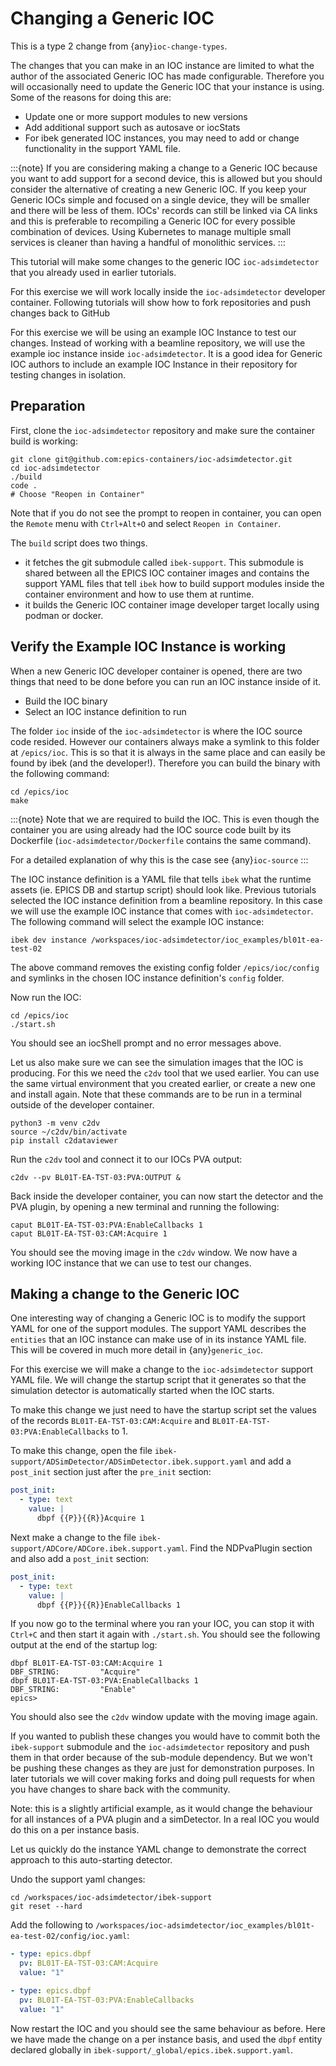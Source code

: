 # Changing a Generic IOC

This is a type 2 change from {any}`ioc-change-types`.

The changes that you can make in an IOC instance are limited to what
the author of the associated Generic IOC has made configurable.
Therefore you will
occasionally need to update the Generic IOC that your instance is using.
Some of the reasons for doing this are:

- Update one or more support modules to new versions
- Add additional support such as autosave or iocStats
- For ibek generated IOC instances, you may need to add or change functionality
  in the support YAML file.

:::{note}
If you are considering making a change to a Generic IOC because you
want to add support for a second device, this is allowed but you should
consider the alternative of creating a new Generic IOC.
If you keep your Generic IOCs simple and focused on a single device, they
will be smaller and there will be less of them. IOCs' records can still be
linked via CA links and this is preferable to recompiling a Generic IOC
for every possible combination of devices. Using Kubernetes to
manage multiple small services is cleaner than having a handful of
monolithic services.
:::

This tutorial will make some changes to the generic IOC `ioc-adsimdetector`
that you already used in earlier tutorials.

For this exercise we will work locally inside the `ioc-adsimdetector`
developer container. Following tutorials will show how to fork repositories
and push changes back to GitHub

For this exercise we will be using an example IOC Instance to test our changes.
Instead of working with a beamline repository, we will use the example ioc instance
inside `ioc-adsimdetector`. It is a good idea for Generic IOC authors to
include an example IOC Instance in their repository for testing changes in
isolation.

## Preparation

First, clone the `ioc-adsimdetector` repository and make sure the container
build is working:

```console
git clone git@github.com:epics-containers/ioc-adsimdetector.git
cd ioc-adsimdetector
./build
code .
# Choose "Reopen in Container"
```

Note that if you do not see the prompt to reopen in container, you can open
the `Remote` menu with `Ctrl+Alt+O` and select `Reopen in Container`.

The `build` script does two things.

- it fetches the git submodule called `ibek-support`. This submodule is shared
  between all the EPICS IOC container images and contains the support YAML files
  that tell `ibek` how to build support modules inside the container
  environment and how to use them at runtime.
- it builds the Generic IOC container image developer target locally using
  podman or docker.

## Verify the Example IOC Instance is working

When a new Generic IOC developer container is opened, there are two things
that need to be done before you can run an IOC instance inside of it.

- Build the IOC binary
- Select an IOC instance definition to run

The folder `ioc` inside of the `ioc-adsimdetector` is where the IOC source code
resided. However our containers always make a symlink to this folder at
`/epics/ioc`. This is so that it is always in the same place and can easily be
found by ibek (and the developer!). Therefore you can build the binary with the
following command:

```console
cd /epics/ioc
make
```

:::{note}
Note that we are required to build the IOC.
This is even though the container you are using already had the IOC
source code built by its Dockerfile (`ioc-adsimdetector/Dockerfile`
contains the same command).

For a detailed explanation of why this is the case see {any}`ioc-source`
:::

The IOC instance definition is a YAML file that tells `ibek` what the runtime
assets (ie. EPICS DB and startup script) should look like. Previous tutorials
selected the IOC instance definition from a beamline repository. In this case
we will use the example IOC instance that comes with `ioc-adsimdetector`. The
following command will select the example IOC instance:

```console
ibek dev instance /workspaces/ioc-adsimdetector/ioc_examples/bl01t-ea-test-02
```

The above command removes the existing config folder `/epics/ioc/config` and
symlinks in the chosen IOC instance definition's `config` folder.

Now run the IOC:

```console
cd /epics/ioc
./start.sh
```

You should see an iocShell prompt and no error messages above.

Let us also make sure we can see the simulation images that the IOC is
producing. For this we need the `c2dv` tool that we used earlier. You
can use the same virtual environment that you created earlier, or create
a new one and install again. Note that these commands are to be run
in a terminal outside of the developer container.

```console
python3 -m venv c2dv
source ~/c2dv/bin/activate
pip install c2dataviewer
```

Run the `c2dv` tool and connect it to our IOCs PVA output:

```console
c2dv --pv BL01T-EA-TST-03:PVA:OUTPUT &
```

Back inside the developer container, you can now start the detector and
the PVA plugin, by opening a new terminal and running the following:

```console
caput BL01T-EA-TST-03:PVA:EnableCallbacks 1
caput BL01T-EA-TST-03:CAM:Acquire 1
```

You should see the moving image in the `c2dv` window. We now have a working
IOC instance that we can use to test our changes.

## Making a change to the Generic IOC

One interesting way of changing a Generic IOC is to modify the support YAML
for one of the support modules. The support YAML describes the `entities` that
an IOC instance can make use of in its instance YAML file. This will be
covered in much more detail in {any}`generic_ioc`.

For this exercise we will make a change to the `ioc-adsimdetector` support
YAML file. We will change the startup script that it generates so that the
simulation detector is automatically started when the IOC starts.

To make this change we just need to have the startup script set the values
of the records `BL01T-EA-TST-03:CAM:Acquire` and
`BL01T-EA-TST-03:PVA:EnableCallbacks` to 1.

To make this change, open the file
`ibek-support/ADSimDetector/ADSimDetector.ibek.support.yaml`
and add a `post_init` section just after the `pre_init` section:

```yaml
post_init:
  - type: text
    value: |
      dbpf {{P}}{{R}}Acquire 1
```

Next make a change to the file `ibek-support/ADCore/ADCore.ibek.support.yaml`.
Find the NDPvaPlugin section and also add a `post_init` section:

```yaml
post_init:
  - type: text
    value: |
      dbpf {{P}}{{R}}EnableCallbacks 1
```

If you now go to the terminal where you ran your IOC, you can stop it with
`Ctrl+C` and then start it again with `./start.sh`. You should see the
following output at the end of the startup log:

```console
dbpf BL01T-EA-TST-03:CAM:Acquire 1
DBF_STRING:         "Acquire"
dbpf BL01T-EA-TST-03:PVA:EnableCallbacks 1
DBF_STRING:         "Enable"
epics>
```

You should also see the `c2dv` window update with the moving image again.

If you wanted to publish these changes you would have to commit both the
`ibek-support` submodule and the `ioc-adsimdetector` repository and push
them in that order because of the sub-module dependency. But we won't be
pushing these changes as they are just for demonstration purposes. In later
tutorials we will cover making forks and doing pull requests for when you have
changes to share back with the community.

Note: this is a slightly artificial example, as it would change the behaviour
for all instances of a PVA plugin and a simDetector. In a real IOC you would
do this on a per instance basis.

Let us quickly do the instance YAML change to demonstrate the correct approach
to this auto-starting detector.

Undo the support yaml changes:

```console
cd /workspaces/ioc-adsimdetector/ibek-support
git reset --hard
```

Add the following to
`/workspaces/ioc-adsimdetector/ioc_examples/bl01t-ea-test-02/config/ioc.yaml`:

```yaml
- type: epics.dbpf
  pv: BL01T-EA-TST-03:CAM:Acquire
  value: "1"

- type: epics.dbpf
  pv: BL01T-EA-TST-03:PVA:EnableCallbacks
  value: "1"
```

Now restart the IOC and you should see the same behaviour as before. Here
we have made the change on a per instance basis, and used the `dbpf` entity
declared globally in `ibek-support/_global/epics.ibek.support.yaml`.
